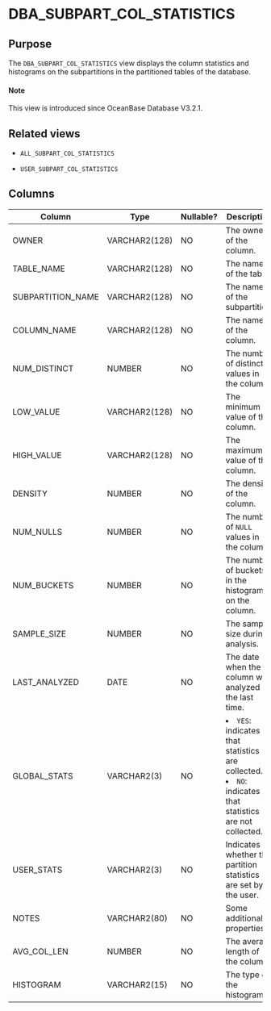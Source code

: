 # DBA_SUBPART_COL_STATISTICS

## Purpose

The `DBA_SUBPART_COL_STATISTICS` view displays the column statistics and histograms on the subpartitions in the partitioned tables of the database.

<main id="notice" type='explain'>
  <h4>Note</h4>
  <p>This view is introduced since OceanBase Database V3.2.1. </p>
</main>

## Related views

* `ALL_SUBPART_COL_STATISTICS`

* `USER_SUBPART_COL_STATISTICS`

## Columns

| Column | **Type** | **Nullable?** | **Description** |
|-------------------|---------------|----------------|----------------------------------------------------------------------------------------------------------------------------|
| OWNER | VARCHAR2(128) | NO | The owner of the column. |
| TABLE_NAME | VARCHAR2(128) | NO | The name of the table. |
| SUBPARTITION_NAME | VARCHAR2(128) | NO | The name of the subpartition. |
| COLUMN_NAME | VARCHAR2(128) | NO | The name of the column. |
| NUM_DISTINCT | NUMBER | NO | The number of distinct values in the column. |
| LOW_VALUE | VARCHAR2(128) | NO | The minimum value of the column. |
| HIGH_VALUE | VARCHAR2(128) | NO | The maximum value of the column. |
| DENSITY | NUMBER | NO | The density of the column. |
| NUM_NULLS | NUMBER | NO | The number of `NULL` values in the column. |
| NUM_BUCKETS | NUMBER | NO | The number of buckets in the histogram on the column. |
| SAMPLE_SIZE | NUMBER | NO | The sample size during analysis. |
| LAST_ANALYZED | DATE | NO | The date when the column was analyzed the last time. |
| GLOBAL_STATS | VARCHAR2(3) | NO | <li> `YES`: indicates that statistics are collected.   <li> `NO`: indicates that statistics are not collected. |
| USER_STATS | VARCHAR2(3) | NO | Indicates whether the partition statistics are set by the user. |
| NOTES | VARCHAR2(80) | NO | Some additional properties. |
| AVG_COL_LEN | NUMBER | NO | The average length of the column. |
| HISTOGRAM | VARCHAR2(15) | NO | The type of the histogram. |
